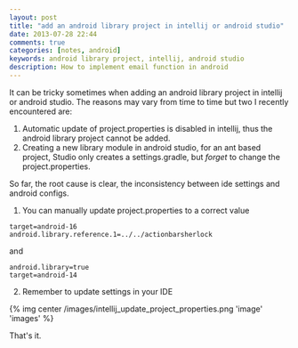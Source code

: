 ```yaml
---
layout: post
title: "add an android library project in intellij or android studio"
date: 2013-07-28 22:44
comments: true
categories: [notes, android]
keywords: android library project, intellij, android studio
description: How to implement email function in android
---
```


It can be tricky sometimes when adding an android library project in intellij or android studio.
The reasons may vary from time to time but two I recently encountered are:

1. Automatic update of project.properties is disabled in intellij, thus the android library project cannot be added.
2. Creating a new library module in android studio, for an ant based project, Studio only creates a settings.gradle, but _forget_ to change the project.properties.

So far, the root cause is clear, the inconsistency between ide settings and android configs.

1. You can manually update project.properties to a correct value
```
target=android-16
android.library.reference.1=../../actionbarsherlock
```
and
```
android.library=true
target=android-14
```
2. Remember to update settings in your IDE

{% img center /images/intellij_update_project_properties.png 'image' 'images' %}

That's it.